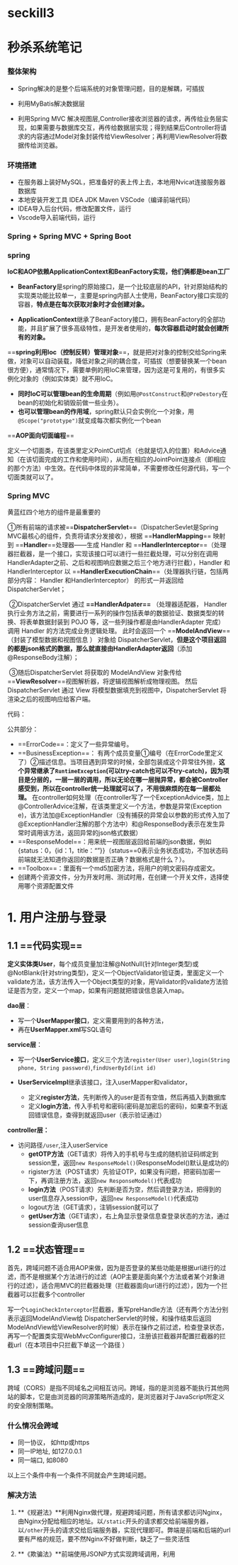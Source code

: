 # seckill3
# 秒杀系统笔记


### 整体架构

- Spring解决的是整个后端系统的对象管理问题，目的是解耦，可插拔

- 利用MyBatis解决数据层

- 利用Spring MVC 解决视图层,Controller接收浏览器的请求，再传给业务层实现，如果需要与数据库交互，再传给数据层实现；得到结果后Controller将请求的内容通过Model对象封装传给ViewResolver；再利用ViewResolver将数据传给浏览器。



### 环境搭建

- 在服务器上装好MySQL，把准备好的表上传上去，本地用Nvicat连接服务器数据库
- 本地安装开发工具 IDEA JDK Maven VSCode（编译前端代码）
- IDEA导入后台代码，修改配置文件，运行
- Vscode导入前端代码，运行



### Spring + Spring MVC + Spring Boot

### spring

**IoC和AOP依赖ApplicationContext和BeanFactory实现，他们俩都是bean工厂**

- **BeanFactory**是spring的原始接口，是一个比较底层的API，针对原始结构的实现类功能比较单一，主要是spring内部人士使用，BeanFactory接口实现的容器，**特点是在每次获取对象时才会创建对象。**

- **ApplicationContext**继承了BeanFactory接口，拥有BeanFactory的全部功能，并且扩展了很多高级特性，是开发者使用的，**每次容器启动时就会创建所有的对象。**



==**spring利用Ioc（控制反转）管理对象**==，就是把对对象的控制交给Spring来做，对象可以自动装载，降低对象之间的耦合度，可插拔（想要替换某一个bean很方便），通常情况下，需要单例的用IoC来管理，因为这是可复用的，有很多实例化对象的（例如实体类）就不用IoC。

- **同时IoC可以管理bean的生命周期**（例如用`@PostConstruct`和`@PreDestory`在bean的初始化和销毁前做一些业务）。
- **也可以管理bean的作用域**，spring默认只会实例化一个对象，用`@Scope("prototype")`就变成每次都实例化一个bean

==**AOP面向切面编程**==

定义一个切面类，在该类里定义PointCut切点（也就是切入的位置）和Advice通知（在该切面完成的工作和使用时间），从而在相应的JointPoint连接点（即相应的那个方法）中生效。在代码中体现的非常简单，不需要修改任何源代码，写一个切面类就可以了。




### Spring MVC

黄蓝红四个地方的组件是最重要的

​	①所有前端的请求被==**DispatcherServlet**==（DispatcherSevlet是Spring MVC最核心的组件，负责将请求分发接收），根据 ==**HandlerMapping**== 映射到 ==**Handler**==处理器——⽣成 Handler 和 ==**HandlerInterceptor**==（处理器拦截器，是一个接口，实现该接口可以进行一些拦截处理，可以分别在调用HandlerAdapter之前、之后和视图响应数据之后三个地方进行拦截），Handler 和 HandlerInterceptor 以 ==**HandlerExecutionChain**==（处理器执⾏链，包括两部分内容： Handler 和HandlerInterceptor） 的形式⼀并返回给DispatcherServlet；

​	②DispatcherServlet 通过 **==HandlerAdpater==** （处理器适配器， Handler 执⾏业务⽅法之前，需要进⾏⼀系列的操作包括表单的数据验证、数据类型的转换、将表单数据封装到 POJO 等，这⼀些列操作都是由HandlerAdapter 完成）调⽤ Handler 的⽅法完成业务逻辑处理。 此时会返回⼀个 ==**ModelAndView**==（封装了模型数据和视图信息  ） 对象给 DispatcherServlet，**但是这个项目返回的都是json格式的数据，那么就直接由HandlerAdapter返回**（添加@ResponseBody注解）；

​	③随后DispatcherServlet 将获取的 ModelAndView 对象传给 ==**ViewResolver**==视图解析器，将逻辑视图解析成物理视图。  然后DispatcherServlet 通过 View 将模型数据填充到视图中，DispatcherServlet 将渲染之后的视图响应给客户端。  






代码：

公共部分：

- ==ErrorCode==：定义了一些异常编号。
- ==BusinessException==： 有两个成员变量①编号（在ErrorCode里定义了）②描述信息。当项目遇到异常的时候，全部包装成这个异常往外抛，**这个异常继承了`RuntimeException`(可以try-catch也可以不try-catch)，因为项目是分层的，一层一层的调用，所以无论在哪一层抛异常，都会被Controller感受到，所以在controller统一处理就可以了，不用很麻烦的在每一层都处理。** 在controller如何处理（在controller写了一个ExceptionAdvice类，加上@ControllerAdvice注解，在该类里定义一个方法，参数是异常(Exception e)，该方法加@ExceptionHandler（没有捕获的异常会以参数的形式传入加了@ExceptionHandler注解的那个方法中）和@ResponseBody表示在发生异常时调用该方法，返回异常的json格式数据）
- ==ResponseModel==：用来统一视图层返回给前端的json数据，例如{status：0，{id：1，title：“”}}（status==0表示业务状态成功，不加状态码前端就无法知道你返回的数据是否正确？数据格式是什么？）。
- ==Toolbox==：里面有一个md5加密方法，将用户的明文密码存成密文。
- 创建两个资源文件，分为开发时用、测试时用，在创建一个开关文件，选择使用哪个资源配置文件

# 1. 用户注册与登录


## 1.1 ==代码实现==

**定义实体类User**，每个成员变量加注解@NotNull(针对Integer类型)或@NotBlank(针对string类型)，定义一个ObjectValidator验证类，里面定义一个validate方法，该方法传入一个Object类型的对象，用Validator的validate方法验证是否为空，定义一个map，如果有问题就把错误信息装入map。

**dao层**：

- 写一个**UserMapper接口**，定义需要用到的各种方法，
- 再在**UserMapper.xml**写SQL语句

**service层**：

- 写一个**UserService接口**，定义三个方法`register(User user)`,`login(String phone, String password)`,`findUserById(int id)`

- **UserServiceImpl**继承该接口，注入userMapper和validator，
  - 定义**register方法**，先判断传入的user是否有空值，然后再插入到数据库
  - 定义**login方法**，传入手机号和密码(密码是加密后的密码)，如果查不到返回错误信息，查得到就返回user（表示验证通过）

**controller层：** 

- 访问路径`/user`,注入userService
  - **getOTP方法**（GET请求）将传入的手机号与生成的随机验证码绑定到session里，返回`new ResponseModel()`(ResponseModel()默认是成功的)
  - rigister方法（POST请求）先验证OTP，如果没有问题，把密码加密一下，再调注册方法，返回`new ResponseModel()`代表成功
  - **login方法**（POST请求）先判断是否为空，然后调登录方法，把得到的user信息存入session中，返回`new ResponseModel()`代表成功
  - logout方法（GET请求），注销session就可以了
  - **getUser方法**（GET请求），右上角显示登录信息查登录状态的方法，通过session查询user信息



## 1.2 ==状态管理==

首先，跨域问题不适合用AOP来做，因为是否登录的某些功能是根据url进行的过滤，而不是根据某个方法进行的过滤（AOP主要是面向某个方法或者某个对象进行的过滤），适合用MVC的拦截器处理（拦截器面向url进行的过滤），因为一个拦截器可以拦截多个controller

写一个`LoginCheckInterceptor`拦截器，重写preHandle方法（还有两个方法分别表示返回ModelAndView给 DispatcherServlet的时候，和操作结束后返回ModelAndView给ViewResolver的时候）表示在操作之前过滤，检查登录状态，再写一个配置类实现WebMvcConfigurer接口，注册该拦截器并配置拦截器的拦截url（在本项目中只拦截下单这一个路径 ）



## 1.3 ==**跨域问题**==

​		跨域（CORS）是指不同域名之间相互访问。跨域，指的是浏览器不能执行其他网站的脚本，它是由浏览器的同源策略所造成的，是浏览器对于JavaScript所定义的安全限制策略。

### **什么情况会跨域**

- 同一协议， 如http或https
- 同一IP地址, 如127.0.0.1
- 同一端口, 如8080

以上三个条件中有一个条件不同就会产生跨域问题。

### 解决方法

1. **《规避法》**利用Nginx做代理，规避跨域问题，所有请求都访问Nginx，由Nginx分配给相应的地址。以`/static`开头的请求都交给前端服务器，以`/other`开头的请求交给后端服务器，实现代理即可。弊端是前端和后端的url要有严格的规范，要不然Nginx不好做判断，缺乏了一些灵活性





2. **《欺骗法》**前端使用JSONP方式实现跨域调用，利用<script>标签不受同源策略的限制 ①使用<script>标签让浏览器认为需要获取js，然后就会访问服务器 ②返回需要的数据并转为json，拼成一个show({...})的字符串返回给浏览器 ③浏览器会认为这是一个函数，通过提前写好的方法调用这个函数，得到需要的数据。弊端：这个请求只能是get 不能说post，而且很麻烦，适用范围太小




3. 《真正后端支持的方式》在方法上添加注解`@CrossOrigin`，并设定允许进行跨域请求的地址，即可



# 2. 商品列表与详情


**==把商品详情和库存存成两张表==，如果不拆，在一张表里，下单减库存的时候，一定要锁定这个商品的整行，在高并发的场景下，影响其他人的读，拆开之后，锁的只是库存表的一行，不影响商品详情的读**

## 2.1 ==代码实现==

**定义实例类**：

- Item商品，除了id name等属性，还加入了ItemStock和Promotion两个对象属性，并且也加了@NotNull和@NotBlank
- ItemStock商品库存，加了@Min 限制商品库存最小值为0
- Promotion 活动

**dao层**：

- ItemMapper 增删改查等方法，其中有一个查询活动商品，ItemMapper.xml写SQL语句，查询活动商品就是查询当前时间在商品活动范围内的商品
- ItemStockMapper 定义了根据ID查库存数据，ItemStockMapper.xml写SQL语句
- PromotionMapper 定义了根据商品查活动，PromotionMapper.xml写SQL语句

**service层**

- ItemService, 
  - `List<Item> findItemsOnPromotion()`查询出所有正在活动的商品,具体实现，通过遍历正在活动的商品，每次遍历的时候，分别再查一下该商品的库存和活动，一起存入List<Item>；
  - `Item findItemById(int id)`,根据id查商品，然后再查库存和活动塞进去返回
  - `decreaseStock()`减库存 `increaseSales`加库存

**controller层**(首先使用`@CrossOrigin`实现跨域)

- `getItemList()`返回商品数据集合
- `getItemDetail` 通过id返回商品详情



## 2.3 ==慢查询分析==

慢查询日志，顾名思义，就是查询慢的日志，是指mysql记录所有执行超过long_query_time参数设定的时间阈值的SQL语句的日志。该日志能为SQL语句的优化带来很好的帮助。默认情况下，慢查询日志是关闭的，要使用慢查询日志功能，首先要开启慢查询日志功能。

**慢查询日志，顾名思义，就是查询慢的日志，是指mysql记录所有执行超过long_query_time参数设定的时间阈值的SQL语句的日志。该日志能为SQL语句的优化带来很好的帮助。默认情况下，慢查询日志是关闭的，要使用慢查询日志功能，首先要开启慢查询日志功能。**


# 3. 用户下单与秒杀


## 超买与少卖

下单的时刻先判定该商品有没有活动，有活动就走秒杀价（秒杀操作），没有活动就走日常价




解决少卖问题：用延时队列解决--在下单这一刻，把处理加到延时队列里，过半个小时再消费一下，如果已经付款就移出队列，如果没有付款就把付款消息作废并移出队列。延时队列有以下两种实现



## 3.1 ==代码实现==

**dao层：**

- 自动生成的增删改查就够了
- **在`SerialNumberMapper.xml`中的selectByPrimaryKey加了一个`for update`**，for update是一种行级锁，又叫排它锁。这里是查询最大的订单号，因为每次查最大订单后之后就要进行修改，所以为了防止出现并发的问题，加了一个排它锁，
  - **具体来说，如果不加这个X锁，比如线程一在改订单数据，线程二来读，这时候读到的就是MVCC里的历史版本数据，就会出现问题，这里加一个X锁，读和写就没法同时进行了，即强制不让读历史数据**

**service层：**

- `ItemServiceImpl`的扣减库存方法，返回boolean ，如果rows>0 说明扣减库存成功，如果rows<0,说明扣除失败（因为超过最大库存了,在dao层加了一个扣减库存量必须小于库存总量），**这样的话就不用先查询库存量 再进行比较 再进行扣减 提高效率**
- `OrderService`定义`createOrder(int userId, int itemId, int amount, Integer promotionId)`创建订单，先校验参数是否合法（这里也校验库存），然后先扣库存（先把库存锁住再生成订单），再生成订单，然后更新销量（这个放最后无所谓，因为销量不影响下单，只影响观察），最后返回这个订单。

**controller层**： 

- `OrderController`从session中得到user，然后传入相应参数调用service



## 3.2 ==数据库事务和锁==

看mysql的总结


# 4. 项目部署与压测

**压测的逻辑：在尽可能跑满服务器指标的情况下，尽可能提高并发量。**




- 把项目打包成jar包，上传到服务器上，安装jdk1.8

- 用后台的方式启动jar，并且需要指定一下jvm（默认的jvm内存空间比较小，修改大一点），以脚本的方式启动jar![image-20211125212510131](img/image-20211125212510131.png)

  ​	nohup 控制台如果要产生信息，把他记录在一个文件里，不要打印在控制台，后面&结尾，表示后台启动，这个窗口关了应用也不会挂掉，`-Xms1024m -Xmx1024m -XX:NewSize=512m -XX:MaxNewSize=512m`,最小内存和最大内存都是1G，防止内存大小伸缩影响性能，新生代512m，最大新生代也是512m

  `pid=`ps aux | grep seckill | grep -v grep | awk '{print $2}' `
  kill -9 $pid`这两句话是查一下seckill的端口，查到之后kill掉

- 然后安装Nginx，并配置web服务和反向代理

- 本地安装jmeter并配置，先测详情页面，压测的时候不断增大线程数，在不出错的情况下找到最大值，此时主要瓶颈是带宽，总共测试300个线程，10秒内起来，一共跑10次，吞吐量224吞吐量只有300


- 再测下单操作，下单需要登录，在jmeter中，我们先传入参数，再把登录后的cookie传入就可以了，总共测试300个线程，10秒内起来，一共跑10次，吞吐量224





## 后期优化方向

1. Nginx主从热备
2. Tomcat做集群
3. 两级缓存
4. MySQL读写分离
5. 用MQ做异步，提高性能




## 1. ==redis安装与使用==

- 导入redis的包，并配置等，此外，写一个redis配置类覆盖原有的配置类`RedisConfiguration`,改掉序列化的方式，在序列化前加上类名，反序列化的时候就可以直接转换为我们需要的类，而不是object
- redis支持简单的事务


## 2. ==代码实现==

要用redis代替session做状态管理，我们用到session的地方有**UserControlle**，**OrderController**，**LoginCheckInterceptor**

1. **UserControlle**

   - 注册原来把验证码存入session中，现在把这个验证码存入redis中，并且设置5分钟的有效时间。![image-20211130200152624](img/image-20211130200152624.png)

     从redis中获取验证码![image-20211130200249439](img/image-20211130200249439.png)

   - 登录，原先把user存入session中，记录了登录状态，下次可以直接看能不能取到loginUser判断是否登录。现在存到redis里，随机生成一个字符串记为token作为key，value是user，有效时间一天![image-20211130200719507](img/image-20211130200719507.png)

   - 登出的时候传入token，在redis里删除这个token就可以了

2. **OrderController**，在创建订单的时候需要记录userId，原先是从session里取user

   - 现在在方法里传入token，通过token在redis里取user就可以了![image-20211130201130347](img/image-20211130201130347.png)

3. **LoginCheckInterceptor**拦截器，在指定的请求前面做拦截，判断是否登录，原先是看能不能从session里取到user

   - 现在用redis，首先从request中获取token，然后再去redis中查user![image-20211130202132038](img/image-20211130202132038.png)



# 缓存商品与用户

**用redis做缓存，提升查询时的性能；不仅用到了redis，还用到了guava（瓜哇），用这两个做了个两级缓存。为什么不用MySQL或MyBatis的二级缓存，因为这俩离数据源太近，离用户比较远，我们要尽可能让缓存靠前。 我们用guava做一级缓存，guava是和tomat在一起，是本地缓存，最快，但不能占太大空间，只有特别热的数据才放到一级缓存，其余的放在二级缓存（redis）。**

## ==1. 代码实现==

改缓存对于前端来说没有任何变化，该怎么请求还是怎么请求，只是在查找的时候，把命中的数据放在缓存里，期待下次对数据的访问，所以都是在service层

1. **ItemServiceImpl**,注入redis（远程缓存，也就是二级缓存）和cache（本地缓存，也就是一级缓存）

   初始化瓜哇缓存，初始化容量10，最大100，过期时间1分钟

   - 原先有一个查商品详情的方法`findItemById`是从MySQL中查，现在我们加一个`findItemInCache`,从缓存里查，（）先去瓜哇查，再去redis 查，再去mysql查，在更多的时候可以替代`findItemById`


   - 用这个格式，key是`"item:" + id`，item是商品详情，在瓜哇和redis里通过key找item。①第一次找的时候，瓜哇和redis都没有，去，mysql里找到，存入瓜哇和redis；②第二次找的时候，直接在瓜哇里就能找到，返回该数据；③瓜哇有效时间是1分钟，1分钟后瓜哇失效，此时在redis中可以找到，然后再存入瓜哇

   

2. **UserServiceImpl**，因为在登录之后，很多地方都需要请求用户的信息(此 项目是在orderController里用)，而且因为用户信息更改的频率很低，所以可以把用户也存入缓存里

   - 原先如果要查用户信息，是有一个`findUserById`,现在写了一个`findUserFromCache`来替换这个方法；这个方法只引入了redis，没有引入瓜哇，也就是只用了远程缓存，不用本地缓存，因为本地缓存只存入最热的数据，在线用户数据量太大，而且不一定所有用户都是活跃状态，所以只用redis
   - 逻辑和商品缓存一样，先看redis里有没有，没有的话去mysql查，查到之后存入redis（30分钟有效期）

3. controller不调用`findItemById`和`findUserById`，调用`findItemInCache`和`findUserFromCache`



# 异步化扣减库存

消息队列的作用：**异步、解耦、削峰。** 

## RocketMQ

RocketMQ主要由 Producer、Broker、Consumer 三部分组成，其中Producer 负责生产消息，Consumer 负责消费消息，Broker (消息队列服务器)负责存储消息。Broker 在实际部署过程中对应一台服务器，每个 Broker 可以存储多个Topic的消息，每个Topic的消息也可以分片存储于不同的 Broker。Message Queue 用于存储消息的物理地址，每个Topic中的消息地址存储于多个 Message Queue 中。ConsumerGroup 由多个Consumer 实例构成。





## ==代码实现==

两阶段提交



先在服务器上安装rocketmq，本地代码导包即可

### 增加销量

**增加销量和下单不用保持事务性，因为销量不影响购买**

**service层：**

- 原先是在`OrderServiceImpl`中生成订单后增加销量，增加销量也是锁住Item的一行，会影响并发性能，现在
  1. 向Server发送第一阶段的消息，主题是`seckill`标签是`increase_sales`，消息内容包括商品ID和数量，成功失败都记录日志，超时时间设置60s
  2. `IncreaseSalesConsumer`中定义消费主题是`seckill`标签是`increase_sales`的消费者，消费者从消息队列中取出消息并消费（调用`itemService.increaseSales`方法）



### **扣减库存**

这个必须是事务性操作。这里的事务性是指在缓存里扣库存和数据库扣库存必须是事务性的。首先需要利用`cacheItemStock`预热缓存（因为下单扣减库存先在缓存里减，需要活动开始前先提前把库存都导入到缓存中,具体操作是把所有商品查出来，针对每个商品把库存存入redis中）。

事务性的异步扣减库存关键在于订单流水，在数据库里有一个item_stock_log流水表，id是随机字符串（因为订单之间无关），item_id,amount,status(表示状态，0表示不知道，1代表成功，2代表失败)

**service层：**

- 先在`ItemServiceImpl`写一个在缓存里扣减库存的方法`decreaseStockInCache`,如果减完库存后值>=0，说明扣减成功，反之失败。
- `LocalTransactionListenerImpl`类中定义执行本地事务的方法，先判断来的消息的tag是不是`decrease_stock`，如果是，就执行`createOrder`（创建订单，这里给创建订单的方法加了个更新流水），
- `LocalTransactionListenerImpl`类中定义回查的方法，先判断来的消息的tag是不是`decrease_stock`，如果是，就执行`checkStockStatus`（通过传入的流水ID去查流水的status）

- 原先是在`OrderServiceImpl`中创建订单时扣减库存，现在createOrder方法： ①调用`decreaseStockInCache`先扣减缓存里的库存，然后通过返回值判断是否成功（如果失败就报库存不足）②生成订单 ③更新流水状态为1
- `DecreaseStockConsumer`中定义消费者，在数据库中扣减库存
- 定义`createOrderAsync`方法,先判断该商品是否具有售罄标识（如果已经售罄直接返回），如果没有售罄，①生成订单流水，②发消息，消息体里存了商品ID 下单数量 订单流水ID（回查的时候需要用到），再定义一个本地事务需要的参数 ③投送消息

controller层

- 原本在creat中调用orderService.createOrder创建订单并扣减库存，现在调用orderService.createOrderAsync




# 削峰限流与防刷

## 削峰限流

**削峰限流解决的是下单这个借口流量大的问题（比如一次进来100万的流量，服务器肯定崩溃了）**

## 代码

controller层

- **验证码**：`getCaptcha`得到验证码，验证token，然后把验证码存入redis（user，验证码文本），1分钟有效期
- **请求令牌**：`generateToken`先验证验证码是否正确，然后调用`promotionService.generateToken`（这个方法检测了售罄标识、校验用户、校验商品活动等，然后判断秒杀大闸到没到限制，就是减去redis的设定值，我设定的是库存的5倍，如果大闸到0，就不颁发令牌，否则就返回一个有效期为10分钟的令牌）生成令牌，判断令牌是否为空，如果不为空，就到创建订单
- **限流器**：`create`创建订单里面，首先限制单机流量（申请访问，1秒内允许就可以，否则就是系统繁忙），然后再验证上一步得到的令牌是否正确，
- **队列缓冲**：然后利用线程池（线程池提前做了配置）执行，就起到了队列缓冲的作用，利用多线程下单



### 限流器

限流器有两种算法

**令牌桶算法（业务有可能出现爆发的情况，比如一开始没有请求，突然爆发来了100个，业务组件就要同时处理100个）：**限流器初始化，同时初始化令牌桶，假设令牌桶容量100，一开始初始化给桶里面放10个令牌，然后令牌生成器每秒添加10个令牌，桶满则弃掉多余令牌。当客户端访问时，会被限流器拦截，然后看有没有令牌，有的话桶里令牌-1并允许访问业务组件，没有则直接返回

**漏桶算法（业务组件处理速度恒定，很稳健，永远只处理10个请求）：**客户端访问时（视为一滴水），被限流器拦截，尝试将这滴水加给漏铜，如果此时桶已经满了，直接返回，如果桶未满，则传入漏铜假设漏铜容量100，水满则溢，每秒漏出10滴水，漏给业务组件

如果要求服务器能够很稳健的处理请求，用漏桶算法，如果希望能偶尔处理大规模突发请求，但是不能长期，用令牌桶算法，在我们的系统里，在秒杀那一刻会涌入大量请求，所以我用令牌桶算法。



## 防刷

削峰是削的正常的用户，防刷是防止黄牛

前两种比较老 第三种比较好，但是每种方法都有破解的方法，往往结合多种方法配合大数据和AI一起解决


# 最后压测

购买按需付费的服务器，原先的服务器因为带宽受限，现在买一个带宽上限是300Mbit/s的服务器再次压测。

商品详情 2000个线程 20s跑完 跑20轮  吞吐量大概是5500




后续优化方向：该做的都差不多了，剩下就是可以把功能补充完整，例如 

①付款环节 

②解决少卖的问题（用延时队列，超时取消订单）、

③整个系统都是单节点部署，可以把tomcat mysql redis nginx mq都做成集群的方式 

再有就是一些细节，例如

④线程池的数量多少比较合适（需要不断测试去调整参数）

